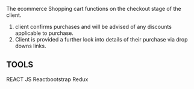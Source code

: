 The ecommerce Shopping cart functions on the checkout stage of the client.

1. client confirms purchases and will be advised of any discounts applicable to purchase.
2. Client is provided a further look into details of their purchase via drop downs links.



## TOOLS 
REACT JS
Reactbootstrap
Redux

